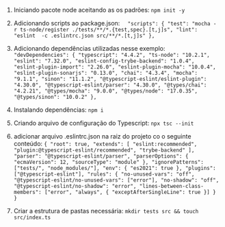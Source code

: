 1. Iniciando pacote node aceitando as os padrões:
  `npm init -y`

2. Adicionando scripts ao package.json:
  `  "scripts": {
    "test": "mocha -r ts-node/register ./tests/**/*.{test,spec}.[t,j]s",
    "lint": "eslint  -c .eslintrc.json src/**/*.[t,j]s"
  },`

3. Adicionando dependências utilizadas nesse exemplo:
  `"devDependencies": {
    "typescript": "4.4.2",
    "ts-node": "10.2.1",
    "eslint": "7.32.0",
    "eslint-config-trybe-backend": "1.0.4",
    "eslint-plugin-import": "2.26.0",
    "eslint-plugin-mocha": "10.0.4",
    "eslint-plugin-sonarjs": "0.13.0",
    "chai": "4.3.4",
    "mocha": "9.1.1",
    "sinon": "11.1.2",
    "@typescript-eslint/eslint-plugin": "4.30.0",
    "@typescript-eslint/parser": "4.30.0",
    "@types/chai": "4.2.21",
    "@types/mocha": "9.0.0",
    "@types/node": "17.0.35",
    "@types/sinon": "10.0.2"
  },`

4. Instalando dependências:
  `npm i`

5. Criando arquivo de configuração do Typescript:
  `npx tsc --init`

6. adicionar arquivo .eslintrc.json na raiz do projeto co o seguinte conteúdo:
  `{
    "root": true,
    "extends": [
        "eslint:recommended",
        "plugin:@typescript-eslint/recommended",
        "trybe-backend"
    ],
    "parser": "@typescript-eslint/parser",
    "parserOptions": {
        "ecmaVersion": 12,
        "sourceType": "module"
    },
    "ignorePatterns": ["tests/", "node_modules/"],
    "env": { "es2021": true },
    "plugins": ["@typescript-eslint"],
    "rules": {
        "no-unused-vars": "off",
        "@typescript-eslint/no-unused-vars": ["error"],
        "no-shadow": "off",
        "@typescript-eslint/no-shadow": "error",
        "lines-between-class-members": ["error", "always", { "exceptAfterSingleLine": true }]
    }
  }`

7. Criar a estrutura de pastas necessária:
  `mkdir tests src && touch src/index.ts`
